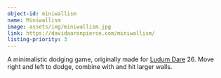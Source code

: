 ```yaml
---
object-id: miniwallism
name: Miniwallism
image: assets/img/miniwallism.jpg
link: https://davidaaronpierce.com/miniwallism/
listing-priority: 3
---
```


A minimalistic dodging game, originally made for [Ludum Dare](http://ludumdare.com/) 26. Move right and left to dodge, combine with and hit larger walls.
